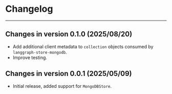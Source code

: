 # Changelog

---

## Changes in version 0.1.0 (2025/08/20)

- Add additional client metadata to ``collection`` objects consumed by ``langgraph-store-mongodb``.
- Improve testing.

## Changes in version 0.0.1 (2025/05/09)

- Initial release, added support for `MongoDBStore`.
